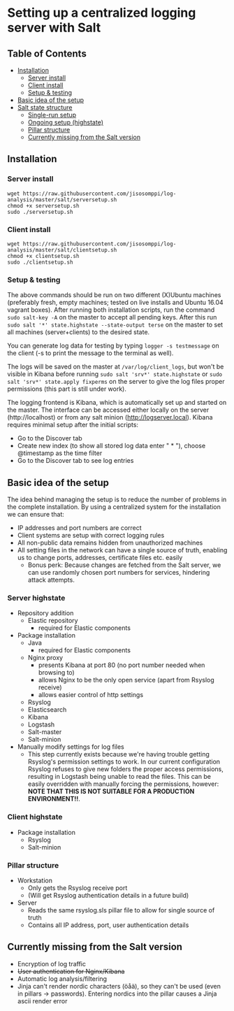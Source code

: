 # Setting up a centralized logging server with Salt
## Table of Contents

* [Installation](#installation)
  * [Server install](#server-install)
  * [Client install](#client-install)
  * [Setup & testing](#setup--testing)
* [Basic idea of the setup](#basic-idea-of-the-setup)
* [Salt state structure](#salt-state-structure)
  * [Single-run setup](#single-run-setup)
  * [Ongoing setup (highstate)](https://github.com/jisosomppi/log-analysis/blob/master/salt/README.md#ongoing-setup-highstate)
  * [Pillar structure](#pillar-structure)
  * [Currently missing from the Salt version](#currently-missing-from-the-salt-version)

## Installation
### Server install
```
wget https://raw.githubusercontent.com/jisosomppi/log-analysis/master/salt/serversetup.sh
chmod +x serversetup.sh
sudo ./serversetup.sh

```
### Client install
```
wget https://raw.githubusercontent.com/jisosomppi/log-analysis/master/salt/clientsetup.sh
chmod +x clientsetup.sh
sudo ./clientsetup.sh

```
### Setup & testing
The above commands should be run on two different (X)Ubuntu machines (preferably fresh, empty machines; tested on live installs and Ubuntu 16.04 vagrant boxes). After running both installation scripts, run the command `sudo salt-key -A` on the master to accept all pending keys. After this run `sudo salt '*' state.highstate --state-output terse` on the master to set all machines (server+clients) to the desired state.

You can generate log data for testing by typing `logger -s testmessage` on the client (-s to print the message to the terminal as well). 

The logs will be saved on the master at `/var/log/client_logs`, but won't be visible in Kibana before running `sudo salt 'srv*' state.highstate` or `sudo salt 'srv*' state.apply fixperms` on the server to give the log files proper permissions (this part is still under work). 

The logging frontend is Kibana, which is automatically set up and started on the master. The interface can be accessed either locally on the server (http://localhost) or from any salt minion (http://logserver.local). Kibana requires minimal setup after the initial scripts:
* Go to the Discover tab
* Create new index (to show all stored log data enter " \* "), choose @timestamp as the time filter
* Go to the Discover tab to see log entries

## Basic idea of the setup
The idea behind managing the setup is to reduce the number of problems in the complete installation. By using a centralized system for the installation we can ensure that:
* IP addresses and port numbers are correct
* Client systems are setup with correct logging rules
* All non-public data remains hidden from unauthorized machines
* All setting files in the network can have a single source of truth, enabling us to change ports, addresses, certificate files etc. easily
  * Bonus perk: Because changes are fetched from the Salt server, we can use randomly chosen port numbers for services, hindering attack attempts.

### Server highstate
* Repository addition
  * Elastic repository
    * required for Elastic components
* Package installation
  * Java
    * required for Elastic components
  * Nginx proxy
    * presents Kibana at port 80 (no port number needed when browsing to)
    * allows Nginx to be the only open service (apart from Rsyslog receive)
    * allows easier control of http settings
  * Rsyslog
  * Elasticsearch
  * Kibana
  * Logstash
  * Salt-master
  * Salt-minion
* Manually modify settings for log files
  * This step currently exists because we're having trouble getting Rsyslog's permission settings to work. In our current configuration Rsyslog refuses to give new folders the proper access permissions, resulting in Logstash being unable to read the files. This can be easily overridden with manually forcing the permissions, however:  
  **NOTE THAT THIS IS NOT SUITABLE FOR A PRODUCTION ENVIRONMENT!!**. 

### Client highstate
* Package installation
  * Rsyslog
  * Salt-minion

### Pillar structure
* Workstation
  * Only gets the Rsyslog receive port
  * (Will get Rsyslog authentication details in a future build)
* Server
  * Reads the same rsyslog.sls pillar file to allow for single source of truth
  * Contains all IP address, port, user authentication details

## Currently missing from the Salt version
* Encryption of log traffic
* ~~User authentication for Nginx/Kibana~~
* Automatic log analysis/filtering
* Jinja can't render nordic characters (öåä), so they can't be used (even in pillars -> passwords). Entering nordics into the pillar causes a Jinja ascii render error

